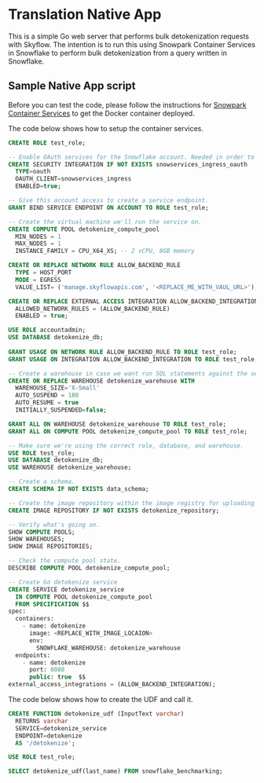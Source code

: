# Translation Native App

This is a simple Go web server that performs bulk detokenization requests with Skyflow. The intention
is to run this using Snowpark Container Services in Snowflake to perform bulk detokenization from a
query written in Snowflake.

## Sample Native App script

Before you can test the code, please follow the instructions for [Snowpark Container Services](https://docs.snowflake.com/en/developer-guide/snowpark-container-services/overview) to get the Docker container deployed.

The code below shows how to setup the container services.
``` sql
CREATE ROLE test_role;

-- Enable OAuth services for the Snowflake account. Needed in order to login before navigating to the service URL.
CREATE SECURITY INTEGRATION IF NOT EXISTS snowservices_ingress_oauth
  TYPE=oauth
  OAUTH_CLIENT=snowservices_ingress
  ENABLED=true;

-- Give this account access to create a service endpoint.
GRANT BIND SERVICE ENDPOINT ON ACCOUNT TO ROLE test_role;

-- Create the virtual machine we'll run the service on.
CREATE COMPUTE POOL detokenize_compute_pool
  MIN_NODES = 1
  MAX_NODES = 1
  INSTANCE_FAMILY = CPU_X64_XS; -- 2 vCPU, 8GB memory

CREATE OR REPLACE NETWORK RULE ALLOW_BACKEND_RULE
  TYPE = HOST_PORT
  MODE = EGRESS
  VALUE_LIST= ('manage.skyflowapis.com', '<REPLACE_ME_WITH_VAUL_URL>');

CREATE OR REPLACE EXTERNAL ACCESS INTEGRATION ALLOW_BACKEND_INTEGRATION
  ALLOWED_NETWORK_RULES = (ALLOW_BACKEND_RULE)
  ENABLED = true;

USE ROLE accountadmin;
USE DATABASE detokenize_db;
  
GRANT USAGE ON NETWORK RULE ALLOW_BACKEND_RULE TO ROLE test_role;
GRANT USAGE ON INTEGRATION ALLOW_BACKEND_INTEGRATION TO ROLE test_role;

-- Create a warehouse in case we want run SQL statements against the service.
CREATE OR REPLACE WAREHOUSE detokenize_warehouse WITH
  WAREHOUSE_SIZE='X-Small'
  AUTO_SUSPEND = 180
  AUTO_RESUME = true
  INITIALLY_SUSPENDED=false;

GRANT ALL ON WAREHOUSE detokenize_warehouse TO ROLE test_role;
GRANT ALL ON COMPUTE POOL detokenize_compute_pool TO ROLE test_role;

-- Make sure we're using the correct role, database, and warehouse.
USE ROLE test_role;
USE DATABASE detokenize_db;
USE WAREHOUSE detokenize_warehouse;

-- Create a schema.
CREATE SCHEMA IF NOT EXISTS data_schema;

-- Create the image repository within the image registry for uploading Docker image.
CREATE IMAGE REPOSITORY IF NOT EXISTS detokenize_repository;

-- Verify what's going on.
SHOW COMPUTE POOLS; 
SHOW WAREHOUSES;
SHOW IMAGE REPOSITORIES;

-- Check the compute pool state.
DESCRIBE COMPUTE POOL detokenize_compute_pool;

-- Create Go detokenize service
CREATE SERVICE detokenize_service
  IN COMPUTE POOL detokenize_compute_pool
  FROM SPECIFICATION $$
spec:
  containers:
    - name: detokenize
      image: <REPLACE_WITH_IMAGE_LOCAION>
      env:
        SNOWFLAKE_WAREHOUSE: detokenize_warehouse
  endpoints:
    - name: detokenize
      port: 8080
      public: true  $$
external_access_integrations = (ALLOW_BACKEND_INTEGRATION);
```

The code below shows how to create the UDF and call it.
``` sql
CREATE FUNCTION detokenize_udf (InputText varchar)
  RETURNS varchar
  SERVICE=detokenize_service
  ENDPOINT=detokenize
  AS '/detokenize';

USE ROLE test_role;

SELECT detokenize_udf(last_name) FROM snowflake_benchmarking;
```